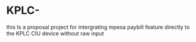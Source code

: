 # KPLC-
this Is a proposal project for intergrating mpesa paybill feature directly to the KPLC CIU device without raw input

